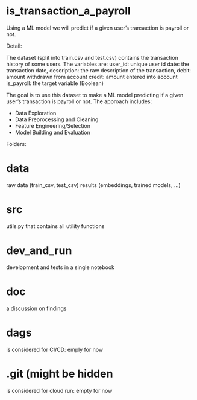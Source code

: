 # is_transaction_a_payroll
Using a ML model we will predict if a given user’s transaction is payroll or not.

Detail:

The dataset (split into train.csv and test.csv) contains the transaction history of some users. The variables are:
user_id: unique user id
date: the transaction date, 
description: the raw description of the transaction,
debit: amount withdrawn from account
credit: amount entered into account
is_payroll: the target variable (Boolean)

The goal is to use this dataset to make a ML model predicting if a given user’s transaction is
payroll or not. The approach includes:

- Data Exploration
- Data Preprocessing and Cleaning
- Feature Engineering/Selection
- Model Building and Evaluation

Folders:
# data
raw data (train_csv, test_csv)
results (embeddings, trained models, ...)

# src
utils.py that contains all utility functions

# dev_and_run
development and tests in a single notebook

# doc
a discussion on findings

# dags
is considered for CI/CD: emply for now

# .git (might be hidden
is considered for cloud run: empty for now